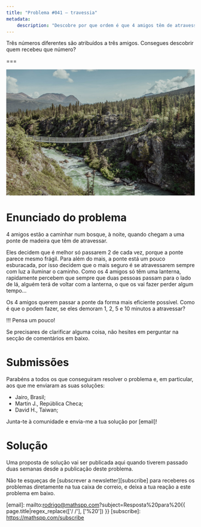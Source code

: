 ```yaml
---
title: "Problema #041 – travessia"
metadata:
    description: "Descobre por que ordem é que 4 amigos têm de atravessar uma ponte frágil de madeira."
---
```


Três números diferentes são atribuídos a três amigos.
Consegues descobrir quem recebeu que número?

===

![](thumbnail.png "Fotografia de Danika Perkinson no Unsplash")

# Enunciado do problema

4 amigos estão a caminhar num bosque, à noite, quando chegam a uma
ponte de madeira que têm de atravessar.

Eles decidem que é melhor só passarem 2 de cada vez, porque a ponte
parece mesmo frágil.
Para além do mais, a ponte está um pouco esburacada,
por isso decidem que o mais seguro é se atravessarem sempre com luz
a iluminar o caminho.
Como os 4 amigos só têm uma lanterna, rapidamente percebem que sempre
que duas pessoas passam para o lado de lá, alguém terá de voltar
com a lanterna, o que os vai fazer perder algum tempo...

Os 4 amigos querem passar a ponte da forma mais eficiente possível.
Como é que o podem fazer, se eles demoram 1, 2, 5 e 10 minutos a atravessar?


!!! Pensa um pouco!

Se precisares de clarificar alguma coisa, não hesites em perguntar na secção de comentários em baixo.


# Submissões

Parabéns a todos os que conseguiram resolver o problema e,
em particular, aos que me enviaram as suas soluções:

 - Jairo, Brasil;
 - Martin J., República Checa;
 - David H., Taiwan;

Junta-te à comunidade e envia-me a tua solução por [email]!


# Solução

Uma proposta de solução vai ser publicada aqui quando tiverem passado duas semanas desde a publicação deste problema.


<!-- v -->
Não te esqueças de [subscrever a newsletter][subscribe] para receberes os problemas diretamente na tua caixa de correio,
e deixa a tua reação a este problema em baixo.
<!-- ^ -->

[email]: mailto:rodrigo@mathspp.com?subject=Resposta%20para%20{{ page.title|regex_replace(['/ /'], ['%20']) }}
[subscribe]: https://mathspp.com/subscribe
